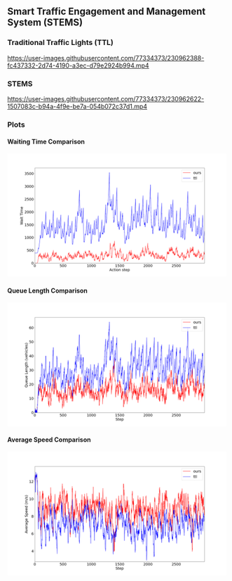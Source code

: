 ## Smart Traffic Engagement and Management System (STEMS)

### Traditional Traffic Lights (TTL)
https://user-images.githubusercontent.com/77334373/230962388-fc437332-2d74-4190-a3ec-d79e2924b994.mp4   

### STEMS
https://user-images.githubusercontent.com/77334373/230962622-1507083c-b94a-4f9e-be7a-054b072c37d1.mp4

### Plots

#### Waiting Time Comparison
<div>
    <img src="assets/plot_wait_times.png" width=500>
</div>

#### Queue Length Comparison
<div>
    <img src="assets/plot_queue.png" width=500>
</div>

#### Average Speed Comparison
<div>
    <img src="assets/plot_avg_speed.png" width=500>
</div>
